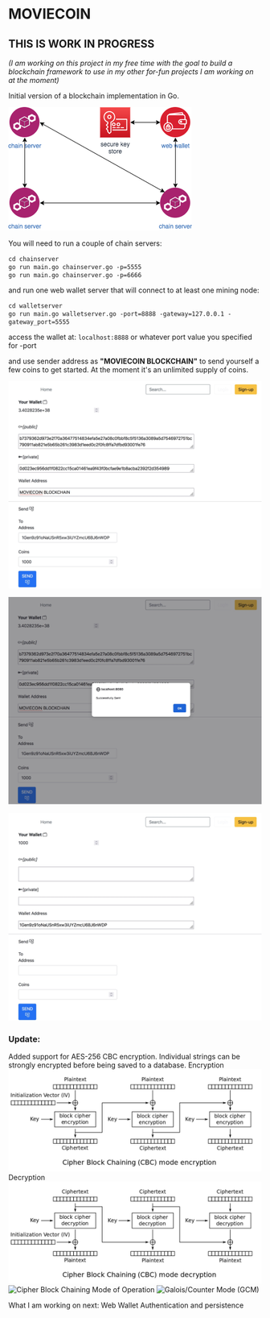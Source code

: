 # MOVIECOIN

## THIS IS WORK IN PROGRESS
_(I am working on this project in my free time with the goal to build a blockchain framework to use in my other for-fun projects I am working on at the moment)_

Initial version of a blockchain implementation in Go.

![Moviecoin blockchain](/design/Moviecoin.png)

You will need to run a couple of chain servers:
```
cd chainserver
go run main.go chainserver.go -p=5555
go run main.go chainserver.go -p=6666
```

and run one web wallet server that will connect to at least one mining node:
```
cd walletserver
go run main.go walletserver.go -port=8888 -gateway=127.0.0.1 -gateway_port=5555
```

access the wallet at: `localhost:8888` or whatever port value you specified for -port

and use sender address as **"MOVIECOIN BLOCKCHAIN"**
to send yourself a few coins to get started. At the moment it's an unlimited supply of coins.


![Moviecoin landing page](/design/send-1.jpeg)

![Moviecoin send from blockcahin](/design/send-2.jpeg)

![Moviecoin update wallet amount](/design/send-3.jpeg)

### Update:
Added support for AES-256 CBC encryption. Individual strings can be strongly encrypted before being saved to a database.
Encryption
![Moviecoin AES Cipher Block Chaining](/design/CBC-encryption.png)
Decryption
![Moviecoin AES Cipher Block Chaining](/design/CBC-decryption.png)
![Cipher Block Chaining Mode of Operation](https://en.wikipedia.org/wiki/Block_cipher_mode_of_operation)
![Galois/Counter Mode (GCM)](https://en.wikipedia.org/wiki/Galois/Counter_Mode)

What I am working on next: Web Wallet Authentication and persistence
